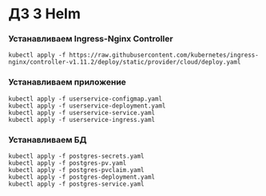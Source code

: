 

# ДЗ 3 Helm

### Устанавливаем Ingress-Nginx Controller

`kubectl apply -f https://raw.githubusercontent.com/kubernetes/ingress-nginx/controller-v1.11.2/deploy/static/provider/cloud/deploy.yaml`


### Устанавливаем приложение
```
kubectl apply -f userservice-configmap.yaml
kubectl apply -f userservice-deployment.yaml
kubectl apply -f userservice-service.yaml
kubectl apply -f userservice-ingress.yaml
```


### Устанавливаем БД
```
kubectl apply -f postgres-secrets.yaml
kubectl apply -f postgres-pv.yaml
kubectl apply -f postgres-pvclaim.yaml
kubectl apply -f postgres-deployment.yaml
kubectl apply -f postgres-service.yaml
```



